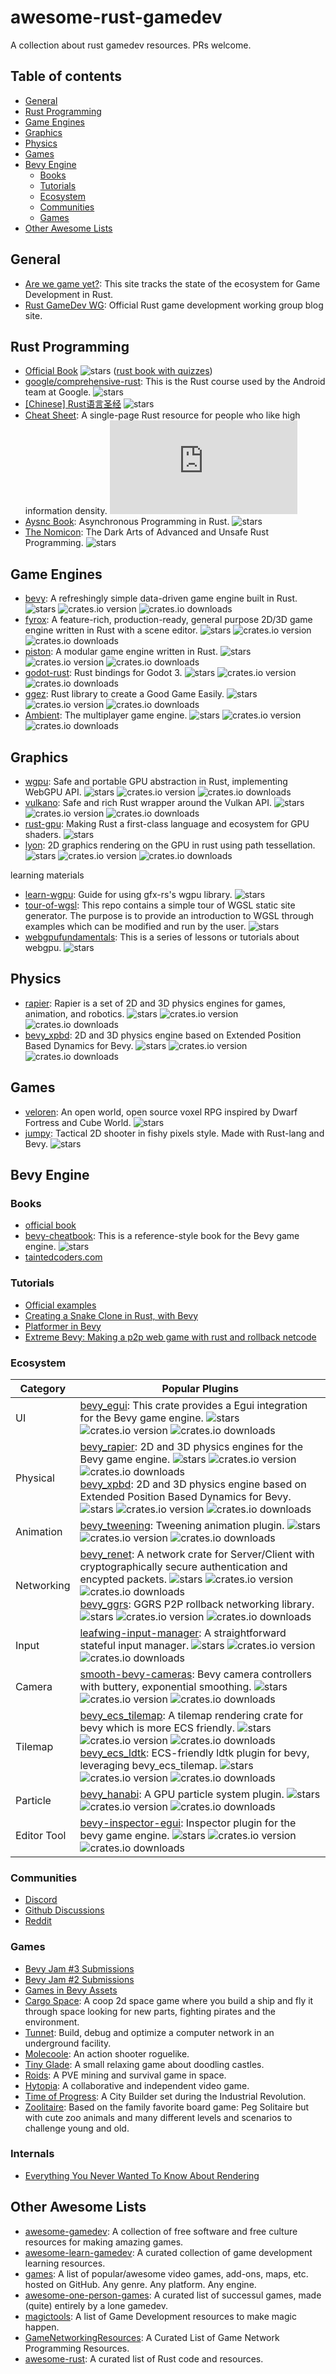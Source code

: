 # awesome-rust-gamedev
A collection about rust gamedev resources. PRs welcome.

## Table of contents
- [General](#general)
- [Rust Programming](#rust-programming)
- [Game Engines](#game-engines)
- [Graphics](#graphics)
- [Physics](#physics)
- [Games](#games)
- [Bevy Engine](#bevy-engine)
  - [Books](#books)
  - [Tutorials](#tutorials)
  - [Ecosystem](#ecosystem)
  - [Communities](#communities)
  - [Games](#games-1)
- [Other Awesome Lists](#other-awesome-lists)

## General
- [Are we game yet?](https://arewegameyet.rs/): This site tracks the state of the ecosystem for Game Development in Rust.
- [Rust GameDev WG](https://gamedev.rs/): Official Rust game development working group blog site.

## Rust Programming
- [Official Book](https://doc.rust-lang.org/book/) ![stars](https://img.shields.io/github/stars/rust-lang/book) ([rust book with quizzes](https://rust-book.cs.brown.edu/))
- [google/comprehensive-rust](https://github.com/google/comprehensive-rust): This is the Rust course used by the Android team at Google. ![stars](https://img.shields.io/github/stars/google/comprehensive-rust)
- [[Chinese] Rust语言圣经](https://course.rs/about-book.html) ![stars](https://img.shields.io/github/stars/sunface/rust-course)
- [Cheat Sheet](https://github.com/ralfbiedert/cheats.rs/): A single-page Rust resource for people who like high information density. ![stars](https://img.shields.io/github/stars/ralfbiedert/cheats.rs)
- [Aysnc Book](https://rust-lang.github.io/async-book/): Asynchronous Programming in Rust. ![stars](https://img.shields.io/github/stars/rust-lang/async-book)
- [The Nomicon](https://doc.rust-lang.org/nomicon/): The Dark Arts of Advanced and Unsafe Rust Programming. ![stars](https://img.shields.io/github/stars/rust-lang/nomicon)

## Game Engines
- [bevy](https://github.com/bevyengine/bevy): A refreshingly simple data-driven game engine built in Rust. ![stars](https://img.shields.io/github/stars/bevyengine/bevy) ![crates.io version](https://img.shields.io/crates/v/bevy.svg) ![crates.io downloads](https://img.shields.io/crates/d/bevy.svg)
- [fyrox](https://github.com/FyroxEngine/Fyrox): A feature-rich, production-ready, general purpose 2D/3D game engine written in Rust with a scene editor. ![stars](https://img.shields.io/github/stars/FyroxEngine/Fyrox) ![crates.io version](https://img.shields.io/crates/v/fyrox.svg) ![crates.io downloads](https://img.shields.io/crates/d/fyrox.svg)
- [piston](https://github.com/PistonDevelopers/piston): A modular game engine written in Rust. ![stars](https://img.shields.io/github/stars/PistonDevelopers/piston) ![crates.io version](https://img.shields.io/crates/v/piston.svg) ![crates.io downloads](https://img.shields.io/crates/d/piston.svg)
- [godot-rust](https://github.com/godot-rust/gdnative): Rust bindings for Godot 3. ![stars](https://img.shields.io/github/stars/godot-rust/gdnative) ![crates.io version](https://img.shields.io/crates/v/gdnative.svg) ![crates.io downloads](https://img.shields.io/crates/d/gdnative.svg)
- [ggez](https://github.com/ggez/ggez): Rust library to create a Good Game Easily. ![stars](https://img.shields.io/github/stars/ggez/ggez) ![crates.io version](https://img.shields.io/crates/v/ggez.svg) ![crates.io downloads](https://img.shields.io/crates/d/ggez.svg)
- [Ambient](https://github.com/AmbientRun/Ambient): The multiplayer game engine. ![stars](https://img.shields.io/github/stars/AmbientRun/Ambient) ![crates.io version](https://img.shields.io/crates/v/ambient_api.svg) ![crates.io downloads](https://img.shields.io/crates/d/ambient_api.svg)

## Graphics
- [wgpu](https://github.com/gfx-rs/wgpu): Safe and portable GPU abstraction in Rust, implementing WebGPU API. ![stars](https://img.shields.io/github/stars/gfx-rs/wgpu) ![crates.io version](https://img.shields.io/crates/v/wgpu.svg) ![crates.io downloads](https://img.shields.io/crates/d/wgpu.svg)
- [vulkano](https://github.com/vulkano-rs/vulkano): Safe and rich Rust wrapper around the Vulkan API. ![stars](https://img.shields.io/github/stars/vulkano-rs/vulkano) ![crates.io version](https://img.shields.io/crates/v/vulkano.svg) ![crates.io downloads](https://img.shields.io/crates/d/vulkano.svg)
- [rust-gpu](https://github.com/EmbarkStudios/rust-gpu): Making Rust a first-class language and ecosystem for GPU shaders. ![stars](https://img.shields.io/github/stars/EmbarkStudios/rust-gpu)
- [lyon](https://github.com/nical/lyon): 2D graphics rendering on the GPU in rust using path tessellation. ![stars](https://img.shields.io/github/stars/nical/lyon) ![crates.io version](https://img.shields.io/crates/v/lyon.svg) ![crates.io downloads](https://img.shields.io/crates/d/lyon.svg)

learning materials
- [learn-wgpu](https://sotrh.github.io/learn-wgpu/): Guide for using gfx-rs's wgpu library. ![stars](https://img.shields.io/github/stars/sotrh/learn-wgpu)
- [tour-of-wgsl](https://github.com/google/tour-of-wgsl): This repo contains a simple tour of WGSL static site generator. The purpose is to provide an introduction to WGSL through examples which can be modified and run by the user. ![stars](https://img.shields.io/github/stars/google/tour-of-wgsl)
- [webgpufundamentals](https://github.com/webgpu/webgpufundamentals): This is a series of lessons or tutorials about webgpu. ![stars](https://img.shields.io/github/stars/webgpu/webgpufundamentals)

## Physics
- [rapier](https://github.com/dimforge/rapier): Rapier is a set of 2D and 3D physics engines for games, animation, and robotics. ![stars](https://img.shields.io/github/stars/dimforge/rapier) ![crates.io version](https://img.shields.io/crates/v/rapier3d.svg) ![crates.io downloads](https://img.shields.io/crates/d/rapier3d.svg)
- [bevy_xpbd](https://github.com/Jondolf/bevy_xpbd): 2D and 3D physics engine based on Extended Position Based Dynamics for Bevy. ![stars](https://img.shields.io/github/stars/Jondolf/bevy_xpbd) ![crates.io version](https://img.shields.io/crates/v/bevy_xpbd_2d.svg) ![crates.io downloads](https://img.shields.io/crates/d/bevy_xpbd_2d.svg)

## Games
- [veloren](https://github.com/veloren/veloren): An open world, open source voxel RPG inspired by Dwarf Fortress and Cube World. ![stars](https://img.shields.io/github/stars/veloren/veloren)
- [jumpy](https://github.com/fishfolk/jumpy): Tactical 2D shooter in fishy pixels style. Made with Rust-lang and Bevy. ![stars](https://img.shields.io/github/stars/fishfolk/jumpy)

## Bevy Engine
### Books
- [official book](https://bevyengine.org/learn/book/introduction/)
- [bevy-cheatbook](https://bevy-cheatbook.github.io/): This is a reference-style book for the Bevy game engine. ![stars](https://img.shields.io/github/stars/bevy-cheatbook/bevy-cheatbook)
- [taintedcoders.com](https://taintedcoders.com/)
### Tutorials
- [Official examples](https://github.com/bevyengine/bevy/tree/latest/examples#examples)
- [Creating a Snake Clone in Rust, with Bevy](https://mbuffett.com/posts/bevy-snake-tutorial/)
- [Platformer in Bevy](https://youtube.com/playlist?list=PL6uRoaCCw7GMujF_6PtzvkrZBlB_ZKWyZ)
- [Extreme Bevy: Making a p2p web game with rust and rollback netcode](https://johanhelsing.studio/posts/extreme-bevy)
### Ecosystem
| Category | Popular Plugins |
| ---------| --------------- |
| UI | [bevy_egui](https://github.com/mvlabat/bevy_egui): This crate provides a Egui integration for the Bevy game engine. ![stars](https://img.shields.io/github/stars/mvlabat/bevy_egui) ![crates.io version](https://img.shields.io/crates/v/bevy_egui.svg) ![crates.io downloads](https://img.shields.io/crates/d/bevy_egui.svg) <br>  |
| Physical | [bevy_rapier](https://github.com/dimforge/bevy_rapier): 2D and 3D physics engines for the Bevy game engine. ![stars](https://img.shields.io/github/stars/dimforge/bevy_rapier) ![crates.io version](https://img.shields.io/crates/v/bevy_rapier2d.svg) ![crates.io downloads](https://img.shields.io/crates/d/bevy_rapier2d.svg) <br> [bevy_xpbd](https://github.com/Jondolf/bevy_xpbd): 2D and 3D physics engine based on Extended Position Based Dynamics for Bevy. ![stars](https://img.shields.io/github/stars/Jondolf/bevy_xpbd) ![crates.io version](https://img.shields.io/crates/v/bevy_xpbd_2d.svg) ![crates.io downloads](https://img.shields.io/crates/d/bevy_xpbd_2d.svg) |
| Animation | [bevy_tweening](https://github.com/djeedai/bevy_tweening): Tweening animation plugin. ![stars](https://img.shields.io/github/stars/djeedai/bevy_tweening) ![crates.io version](https://img.shields.io/crates/v/bevy_tweening.svg) ![crates.io downloads](https://img.shields.io/crates/d/bevy_tweening.svg) |
| Networking | [bevy_renet](https://github.com/lucaspoffo/renet/tree/master/bevy_renet): A network crate for Server/Client with cryptographically secure authentication and encypted packets. ![stars](https://img.shields.io/github/stars/lucaspoffo/renet) ![crates.io version](https://img.shields.io/crates/v/bevy_renet.svg) ![crates.io downloads](https://img.shields.io/crates/d/bevy_renet.svg) <br> [bevy_ggrs](https://github.com/gschup/bevy_ggrs): GGRS P2P rollback networking library. ![stars](https://img.shields.io/github/stars/gschup/bevy_ggrs) ![crates.io version](https://img.shields.io/crates/v/bevy_ggrs.svg) ![crates.io downloads](https://img.shields.io/crates/d/bevy_ggrs.svg) |
| Input | [leafwing-input-manager](https://github.com/leafwing-studios/leafwing-input-manager): A straightforward stateful input manager. ![stars](https://img.shields.io/github/stars/leafwing-studios/leafwing-input-manager) ![crates.io version](https://img.shields.io/crates/v/leafwing-input-manager.svg) ![crates.io downloads](https://img.shields.io/crates/d/leafwing-input-manager.svg) |
| Camera | [smooth-bevy-cameras](https://github.com/bonsairobo/smooth-bevy-cameras): Bevy camera controllers with buttery, exponential smoothing. ![stars](https://img.shields.io/github/stars/bonsairobo/smooth-bevy-cameras) ![crates.io version](https://img.shields.io/crates/v/leafwing-input-manager.svg) ![crates.io downloads](https://img.shields.io/crates/d/leafwing-input-manager.svg) |
| Tilemap | [bevy_ecs_tilemap](https://github.com/StarArawn/bevy_ecs_tilemap): A tilemap rendering crate for bevy which is more ECS friendly. ![stars](https://img.shields.io/github/stars/StarArawn/bevy_ecs_tilemap) ![crates.io version](https://img.shields.io/crates/v/bevy_ecs_tilemap.svg) ![crates.io downloads](https://img.shields.io/crates/d/bevy_ecs_tilemap.svg) <br> [bevy_ecs_ldtk](https://github.com/Trouv/bevy_ecs_ldtk): ECS-friendly ldtk plugin for bevy, leveraging bevy_ecs_tilemap. ![stars](https://img.shields.io/github/stars/Trouv/bevy_ecs_ldtk) ![crates.io version](https://img.shields.io/crates/v/bevy_ecs_ldtk.svg) ![crates.io downloads](https://img.shields.io/crates/d/bevy_ecs_ldtk.svg) |
| Particle | [bevy_hanabi](https://github.com/djeedai/bevy_hanabi): A GPU particle system plugin. ![stars](https://img.shields.io/github/stars/djeedai/bevy_hanabi) ![crates.io version](https://img.shields.io/crates/v/bevy_hanabi.svg) ![crates.io downloads](https://img.shields.io/crates/d/bevy_hanabi.svg)|
| Editor Tool | [bevy-inspector-egui](https://github.com/jakobhellermann/bevy-inspector-egui): Inspector plugin for the bevy game engine. ![stars](https://img.shields.io/github/stars/jakobhellermann/bevy-inspector-egui) ![crates.io version](https://img.shields.io/crates/v/bevy-inspector-egui.svg) ![crates.io downloads](https://img.shields.io/crates/d/bevy-inspector-egui.svg) |

### Communities
- [Discord](https://discord.gg/bevy)
- [Github Discussions](https://github.com/bevyengine/bevy/discussions)
- [Reddit](https://www.reddit.com/r/bevy)
### Games
- [Bevy Jam #3 Submissions](https://itch.io/jam/bevy-jam-3/entries)
- [Bevy Jam #2 Submissions](https://itch.io/jam/bevy-jam-2/entries)
- [Games in Bevy Assets](https://bevyengine.org/assets/#games)
- [Cargo Space](https://johanhelsing.studio/cargospace): A coop 2d space game where you build a ship and fly it through space looking for new parts, fighting pirates and the environment.
- [Tunnet](https://store.steampowered.com/app/2286390/Tunnet/): Build, debug and optimize a computer network in an underground facility.
- [Molecoole](https://store.steampowered.com/app/1792170/Molecoole/): An action shooter roguelike.
- [Tiny Glade](https://store.steampowered.com/app/2198150/Tiny_Glade/): A small relaxing game about doodling castles.
- [Roids](https://store.steampowered.com/app/2248000/Roids/): A PVE mining and survival game in space.
- [Hytopia](https://hytopia.com/): A collaborative and independent video game.
- [Time of Progress](https://store.steampowered.com/app/2628450/Times_of_Progress/): A City Builder set during the Industrial Revolution.
- [Zoolitaire](https://apps.apple.com/us/app/zoolitaire/id6479218498): Based on the family favorite board game: Peg Solitaire but with cute zoo animals and many different levels and scenarios to challenge young and old.

### Internals
- [Everything You Never Wanted To Know About Rendering](https://gist.github.com/NthTensor/9d73a5ed75109d036fceb235b8f536a5)

## Other Awesome Lists
- [awesome-gamedev](https://github.com/Calinou/awesome-gamedev): A collection of free software and free culture resources for making amazing games.
- [awesome-learn-gamedev](https://github.com/notpresident35/awesome-learn-gamedev): A curated collection of game development learning resources.
- [games](https://github.com/leereilly/games): A list of popular/awesome video games, add-ons, maps, etc. hosted on GitHub. Any genre. Any platform. Any engine.
- [awesome-one-person-games](https://github.com/Yonaba/awesome-one-person-games): A curated list of successul games, made (quite) entirely by a lone gamedev.
- [magictools](https://github.com/ellisonleao/magictools): A list of Game Development resources to make magic happen.
- [GameNetworkingResources](https://github.com/ThusSpokeNomad/GameNetworkingResources): A Curated List of Game Network Programming Resources.
- [awesome-rust](https://github.com/rust-unofficial/awesome-rust): A curated list of Rust code and resources.
